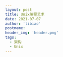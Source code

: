 ```yaml
---
layout: post
title: Unix编程艺术
date: 2021-07-07
author: 'libiao'
postname: 
header_img: 'header.png'
tags:
  - 架构
  - Unix
---
```

